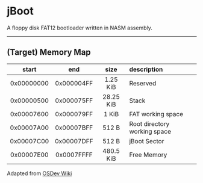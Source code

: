 # jBoot

A floppy disk FAT12 bootloader written in NASM assembly.

--------------------------------------------------------

## (Target) Memory Map

| start      | end        | size      | description                  |
|:----------:|:----------:|:---------:|:-----------------------------|
| 0x00000000 | 0x000004FF | 1.25 KiB  | Reserved                     |
| 0x00000500 | 0x000075FF | 28.25 KiB | Stack                        |
| 0x00007600 | 0x000079FF | 1 KiB     | FAT working space            |
| 0x00007A00 | 0x00007BFF | 512 B     | Root directory working space |
| 0x00007C00 | 0x00007DFF | 512 B     | jBoot Sector                 |
| 0x00007E00 | 0x0007FFFF | 480.5 KiB | Free Memory                  |

Adapted from [OSDev Wiki](https://wiki.osdev.org/Memory_Map_(x86)#Overview)
